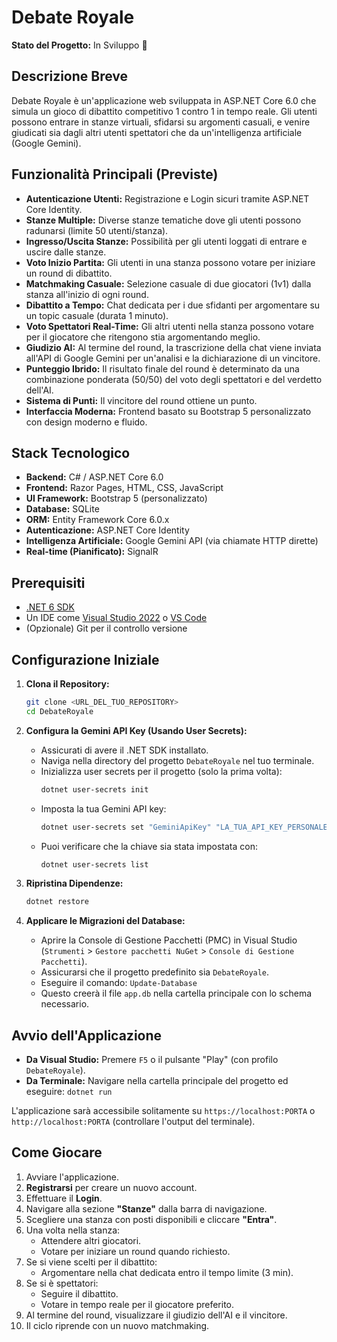 # Debate Royale

**Stato del Progetto:** In Sviluppo 🚧

## Descrizione Breve

Debate Royale è un'applicazione web sviluppata in ASP.NET Core 6.0 che simula un gioco di dibattito competitivo 1 contro 1 in tempo reale. Gli utenti possono entrare in stanze virtuali, sfidarsi su argomenti casuali, e venire giudicati sia dagli altri utenti spettatori che da un'intelligenza artificiale (Google Gemini).

## Funzionalità Principali (Previste)

-   **Autenticazione Utenti:** Registrazione e Login sicuri tramite ASP.NET Core Identity.
-   **Stanze Multiple:** Diverse stanze tematiche dove gli utenti possono radunarsi (limite 50 utenti/stanza).
-   **Ingresso/Uscita Stanze:** Possibilità per gli utenti loggati di entrare e uscire dalle stanze.
-   **Voto Inizio Partita:** Gli utenti in una stanza possono votare per iniziare un round di dibattito.
-   **Matchmaking Casuale:** Selezione casuale di due giocatori (1v1) dalla stanza all'inizio di ogni round.
-   **Dibattito a Tempo:** Chat dedicata per i due sfidanti per argomentare su un topic casuale (durata 1 minuto).
-   **Voto Spettatori Real-Time:** Gli altri utenti nella stanza possono votare per il giocatore che ritengono stia argomentando meglio.
-   **Giudizio AI:** Al termine del round, la trascrizione della chat viene inviata all'API di Google Gemini per un'analisi e la dichiarazione di un vincitore.
-   **Punteggio Ibrido:** Il risultato finale del round è determinato da una combinazione ponderata (50/50) del voto degli spettatori e del verdetto dell'AI.
-   **Sistema di Punti:** Il vincitore del round ottiene un punto.
-   **Interfaccia Moderna:** Frontend basato su Bootstrap 5 personalizzato con design moderno e fluido.

## Stack Tecnologico

-   **Backend:** C# / ASP.NET Core 6.0
-   **Frontend:** Razor Pages, HTML, CSS, JavaScript
-   **UI Framework:** Bootstrap 5 (personalizzato)
-   **Database:** SQLite
-   **ORM:** Entity Framework Core 6.0.x
-   **Autenticazione:** ASP.NET Core Identity
-   **Intelligenza Artificiale:** Google Gemini API (via chiamate HTTP dirette)
-   **Real-time (Pianificato):** SignalR

## Prerequisiti

-   [.NET 6 SDK](https://dotnet.microsoft.com/en-us/download/dotnet/6.0)
-   Un IDE come [Visual Studio 2022](https://visualstudio.microsoft.com/) o [VS Code](https://code.visualstudio.com/)
-   (Opzionale) Git per il controllo versione

## Configurazione Iniziale

1.  **Clona il Repository:**

    ```bash
    git clone <URL_DEL_TUO_REPOSITORY>
    cd DebateRoyale
    ```

2.  **Configura la Gemini API Key (Usando User Secrets):**

    -   Assicurati di avere il .NET SDK installato.
    -   Naviga nella directory del progetto `DebateRoyale` nel tuo terminale.
    -   Inizializza user secrets per il progetto (solo la prima volta):
        ```bash
        dotnet user-secrets init
        ```
    -   Imposta la tua Gemini API key:
        ```bash
        dotnet user-secrets set "GeminiApiKey" "LA_TUA_API_KEY_PERSONALE_QUI"
        ```
    -   Puoi verificare che la chiave sia stata impostata con:
        ```bash
        dotnet user-secrets list
        ```

3.  **Ripristina Dipendenze:**
    ```bash
    dotnet restore
    ```
4.  **Applicare le Migrazioni del Database:**
    -   Aprire la Console di Gestione Pacchetti (PMC) in Visual Studio (`Strumenti` > `Gestore pacchetti NuGet` > `Console di Gestione Pacchetti`).
    -   Assicurarsi che il progetto predefinito sia `DebateRoyale`.
    -   Eseguire il comando: `Update-Database`
    -   Questo creerà il file `app.db` nella cartella principale con lo schema necessario.

## Avvio dell'Applicazione

-   **Da Visual Studio:** Premere `F5` o il pulsante "Play" (con profilo `DebateRoyale`).
-   **Da Terminale:** Navigare nella cartella principale del progetto ed eseguire: `dotnet run`

L'applicazione sarà accessibile solitamente su `https://localhost:PORTA` o `http://localhost:PORTA` (controllare l'output del terminale).

## Come Giocare

1.  Avviare l'applicazione.
2.  **Registrarsi** per creare un nuovo account.
3.  Effettuare il **Login**.
4.  Navigare alla sezione **"Stanze"** dalla barra di navigazione.
5.  Scegliere una stanza con posti disponibili e cliccare **"Entra"**.
6.  Una volta nella stanza:
    -   Attendere altri giocatori.
    -   Votare per iniziare un round quando richiesto.
7.  Se si viene scelti per il dibattito:
    -   Argomentare nella chat dedicata entro il tempo limite (3 min).
8.  Se si è spettatori:
    -   Seguire il dibattito.
    -   Votare in tempo reale per il giocatore preferito.
9.  Al termine del round, visualizzare il giudizio dell'AI e il vincitore.
10. Il ciclo riprende con un nuovo matchmaking.
